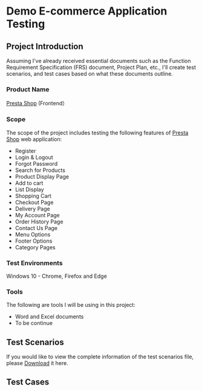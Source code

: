 # Demo E-commerce Application Testing  
## Project Introduction 
Assuming I've already received essential documents such as the Function Requirement Specification (FRS) document, Project Plan, etc., I'll create test scenarios, and test cases based on what these documents outline. 
### Product Name
[Presta Shop](https://demo.prestashop.com/#/en/front)	(Frontend）
### Scope
The scope of the project includes testing the following features of [Presta Shop](https://demo.prestashop.com/#/en/front) web application:
- Register
- Login & Logout
- Forgot Password
- Search for Products
- Product Display Page 
- Add to cart
- List Display
- Shopping Cart
- Checkout Page
- Delivery Page
- My Account Page
- Order History Page
- Contact Us Page
- Menu Options
- Footer Options
- Category Pages
### Test Environments
Windows 10 - Chrome, Firefox and Edge
### Tools
The following are tools I will be using in this project:
- Word and Excel documents
- To be continue

## Test Scenarios
If you would like to view the complete information of the test scenarios file, please [Download](PK) it here.
## Test Cases
